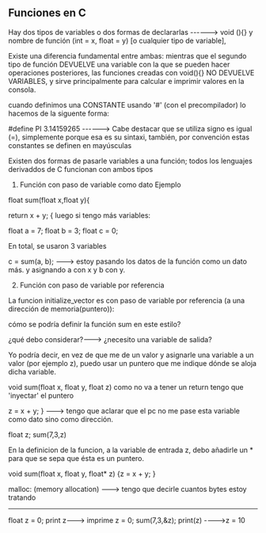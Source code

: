 
## Funciones en C

Hay dos tipos de variables o dos formas de declararlas ------> void (){} y nombre de función (int = x, float = y) [o cualquier tipo de variable],

Existe una diferencia fundamental entre ambas: mientras que el segundo tipo de función DEVUELVE una variable con la que se pueden hacer operaciones posteriores, las funciones creadas con void(){} NO DEVUELVE
VARIABLES, y sirve principalmente para calcular e imprimir valores en la consola.

cuando definimos una CONSTANTE usando '#' (con el precompilador) lo hacemos de la siguente forma:

#define PI 3.14159265 ------> Cabe destacar que se utiliza signo es igual (=), simplemente porque esa es su sintaxi, también, por convención estas constantes se definen en mayúsculas

Existen dos formas de pasarle variables a una función; todos los lenguajes derivaddos de C funcionan con ambos tipos

1) Función con paso de variable como dato
Ejemplo

float sum(float x,float y){

return x + y;
{
luego si tengo más variables:

float a = 7;
float b = 3;
float c = 0;

En total, se usaron 3 variables

c = sum(a, b); ---> estoy pasando los datos de la función como un dato más. y asignando a con x y b con y.


2) Función con paso de variable por referencia
   
La funcion initialize_vector es con paso de variable por referencia (a una dirección de memoria(puntero)):

cómo se podría definir la función sum en este estilo?

¿qué debo considerar?---> ¿necesito una variable de salida?

Yo podría decir, en vez de que me de un valor y asignarle una variable a un valor (por ejemplo z), puedo usar un puntero que me indique dónde se aloja dicha variable.

void sum(float x, float y, float z) como no va a tener un return tengo que 'inyectar' el puntero

z = x + y; } ---> tengo que aclarar que el pc no me pase esta variable como dato sino como dirección.

float z;
sum(7,3,z)

En la definicion de la funcion, a la variable de entrada z, debo añadirle un * para que se sepa que ésta es un puntero.

void sum(float x, float y, float* z)
{z = x + y;
}

malloc: (memory allocation) ---> tengo que decirle cuantos bytes estoy tratando

------------------------------------

float z = 0;
print z---> imprime z = 0;
sum(7,3,&z);
print(z) ---->z = 10
